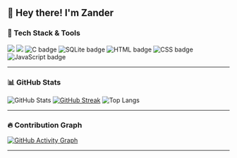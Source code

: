 <!-- Profile Banner -->
## 👋 Hey there! I'm Zander  

### 🚀 Tech Stack & Tools
<p>
  <img src="https://img.shields.io/badge/Python-3776AB?style=for-the-badge&logo=python&logoColor=white"/>
  <img src="https://img.shields.io/badge/Scratch-FF7B26?style=for-the-badge&logo=scratch&logoColor=white"/>
  <img src="https://img.shields.io/badge/C-00599C?style=for-the-badge&logo=c&logoColor=white" alt="C badge"/>
  <img src="https://img.shields.io/badge/SQLite-003B57?style=for-the-badge&logo=sqlite&logoColor=white" alt="SQLite badge"/>
  <img src="https://img.shields.io/badge/HTML-E34F26?style=for-the-badge&logo=html5&logoColor=white" alt="HTML badge"/>
  <img src="https://img.shields.io/badge/CSS-1572B6?style=for-the-badge&logo=css3&logoColor=white" alt="CSS badge"/>
  <img src="https://img.shields.io/badge/JavaScript-F7DF1E?style=for-the-badge&logo=javascript&logoColor=black" alt="JavaScript badge"/>





 

</p>

------

### 📊 GitHub Stats
![GitHub Stats](https://github-readme-stats.vercel.app/api?username=ZanderIntership&show_icons=true&theme=tokyonight)
[![GitHub Streak](https://streak-stats.demolab.com?user=ZanderIntership&theme=tokyonight)](https://git.io/streak-stats)
![Top Langs](https://github-readme-stats.vercel.app/api/top-langs/?username=ZanderIntership&layout=compact&theme=tokyonight)

---

### 🔥 Contribution Graph
[![GitHub Activity Graph](https://github-readme-activity-graph.vercel.app/graph?username=ZanderIntership&theme=tokyo-night)](https://github.com/ashutosh00710/github-readme-activity-graph)

---



